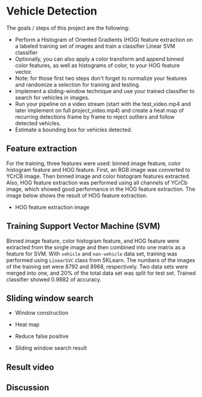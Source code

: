 # Vehicle Detection

The goals / steps of this project are the following:

* Perform a Histogram of Oriented Gradients (HOG) feature extraction on a labeled training set of images and train a classifier Linear SVM classifier
* Optionally, you can also apply a color transform and append binned color features, as well as histograms of color, to your HOG feature vector. 
* Note: for those first two steps don't forget to normalize your features and randomize a selection for training and testing.
* Implement a sliding-window technique and use your trained classifier to search for vehicles in images.
* Run your pipeline on a video stream (start with the test_video.mp4 and later implement on full project_video.mp4) and create a heat map of recurring detections frame by frame to reject outliers and follow detected vehicles.
* Estimate a bounding box for vehicles detected.


Feature extraction
---

For the training, three features were used: binned image feature, color histogram feature and HOG feature. First, an RGB image was converted to YCrCB image. Then binned image and color histogram features extracted. Also, HOG feature extraction was performed using all channels of YCrCb image, which showed good performance in the HOG feature extraction. The image below shows the result of HOG feature extraction.

* HOG feature extraction image


Training Support Vector Machine (SVM)
---

Binned image feature, color histogram feature, and HOG feature were extracted from the single image and then combined into one matrix as a feature for SVM. With `vehicle` and `non-vehicle` data set, training was performed using `LinearSVC` class from SKLearn. The numbers of the images of the training set were 8792 and 8968, respectively. Two data sets were merged into one, and 20% of the total data set was split for test set. Trained classifier showed 0.9882 of accuracy.


Sliding window search
---

* Window construction

* Heat map

* Reduce false positive

* Sliding window search result


Result video
---



Discussion
---


